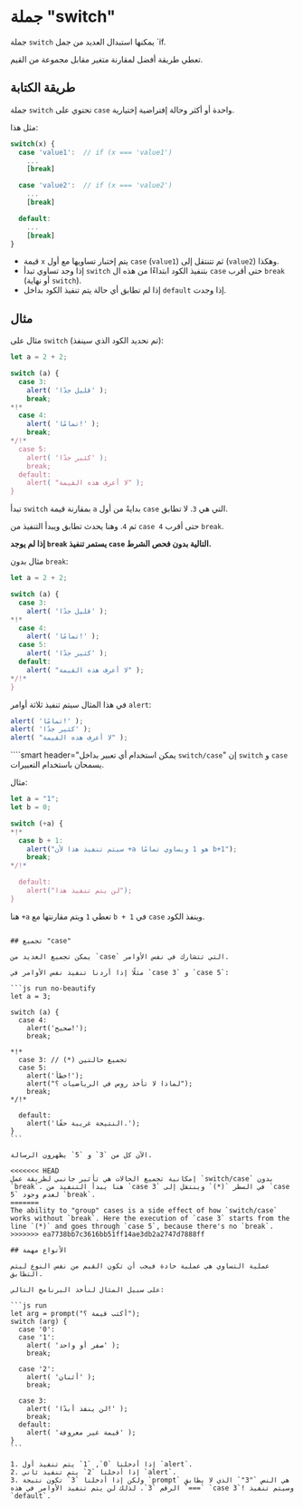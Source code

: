 # جملة "switch"

جملة `switch` يمكنها استبدال العديد من جمل `if.

تعطي طريقة أفضل لمقارنة متغير مقابل مجموعة من القيم.

## طريقة الكتابة

جملة `switch` تحتوي على `case` واحدة أو أكثر وحالة إفتراضية إختيارية.

مثل هذا:

```js no-beautify
switch(x) {
  case 'value1':  // if (x === 'value1')
    ...
    [break]

  case 'value2':  // if (x === 'value2')
    ...
    [break]

  default:
    ...
    [break]
}
```

- قيمة `x` يتم إختبار تساويها مع أول `case` (`value1`) ثم تتنتقل إلى (`value2`) وهكذا.
- إذا وجد تساوي تبدأ `switch` بتنفيذ الكود ابتداءًا من هذه ال `case` حتى أقرب `break` (أو نهاية `switch`).
- إذا لم تطابق أي حالة يتم تنفيذ الكود بداخل `default` إذا وجدت.

## مثال

مثال على `switch` (تم نحديد الكود الذي سينفذ):

```js run
let a = 2 + 2;

switch (a) {
  case 3:
    alert( 'قليل جدًا' );
    break;
*!*
  case 4:
    alert( 'تمامًا!' );
    break;
*/!*
  case 5:
    alert( 'كثير جدًا' );
    break;
  default:
    alert( "لا أعرف هذه القيمة" );
}
```

تبدأ `switch` بمقارنة قيمة `a` بدايةً من أول `case` التي هي `3`. لا تطابق.

ثم `4`. وهنا يحدث تطابق ويبدأ التنفيذ من `case 4` حتى أقرب `break`.

**إذا لم يوجد `break` يستمر تنفيذ `case` التالية بدون فحص الشرط.**

مثال بدون `break`:

```js run
let a = 2 + 2;

switch (a) {
  case 3:
    alert( 'قليل جدًا' );
*!*
  case 4:
    alert( 'تمامًا!' );
  case 5:
    alert( 'كثير جدًا' );
  default:
    alert( "لا أعرف هذه القيمة" );
*/!*
}
```

في هذا المثال سيتم تنفيذ ثلاثة أوامر `alert`:

```js
alert( 'تمامًا!' );
alert( 'كثير جدًا' );
alert( "لا أعرف هذه القيمة" );
```

````smart header="يمكن استخدام أي تعبير بداخل `switch/case`"
إن `switch` و `case` يسمحان باستخدام التعبيرات.

مثال:

```js run
let a = "1";
let b = 0;

switch (+a) {
*!*
  case b + 1:
    alert("سيتم تنفيذ هذا لأن +a هو 1 ويساوي تمامًا b+1");
    break;
*/!*

  default:
    alert("لن يتم تنفيذ هذا");
}
```
هنا `+a` تعطي `1` ويتم مقارنتها مع `b + 1` في `case` وينفذ الكود.
````

## تجميع "case"

يمكن تجميع العديد من `case` التي تتشارك في نفس الأوامر.

مثلًا إذا أردنا تنفيذ نفس الأوامر في `case 3` و `case 5`:

```js run no-beautify
let a = 3;

switch (a) {
  case 4:
    alert('صحيح!');
    break;

*!*
  case 3: // (*) تجميع حالتين
  case 5:
    alert('خطأ!');
    alert("لماذا لا تأخذ روس في الرياضيات ؟");
    break;
*/!*

  default:
    alert('النتيجة غريبة حقًا.');
}
```

الآن كل من `3` و `5` يظهرون الرسالة.

<<<<<<< HEAD
إمكانية تجميع الحالات هي تأثير جانبي لطريقة عمل `switch/case` بدون `break`. هنا يبدأ التنفيذ من `case 3` في السطر `(*)` وينتقل إلى `case 5` لعدم وجود `break`.
=======
The ability to "group" cases is a side effect of how `switch/case` works without `break`. Here the execution of `case 3` starts from the line `(*)` and goes through `case 5`, because there's no `break`.
>>>>>>> ea7738bb7c3616bb51ff14ae3db2a2747d7888ff

## الأنواع مهمة

عملية التساوي هي عملية حادة فيجب أن تكون القيم من نفس النوع ليتم التطابق.

على سبيل المثال لنأخذ البرنامج التالي:

```js run
let arg = prompt("أكتب قيمة ؟");
switch (arg) {
  case '0':
  case '1':
    alert( 'صفر أو واحد' );
    break;

  case '2':
    alert( 'أثنان' );
    break;

  case 3:
    alert( 'لن ينفذ أبدًا!' );
    break;
  default:
    alert( 'قيمة غير معروفة' );
}
```

1. إذا أدخلنا `0`, `1` يتم تنفيذ أول `alert`.
2. إذا أدخلنا `2` يتم تنفيذ ثاني `alert`.
3. ولكن إذا أدخلنا `3` تكون نتيجة `prompt` هي النص `"3"` الذي لا يطابق `===` الرقم `3`. لذلك لن يتم تنفيذ الأوامر في هذه `case 3`! وسيتم تنفيذ `default`.
